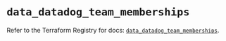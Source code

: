 # `data_datadog_team_memberships`

Refer to the Terraform Registry for docs: [`data_datadog_team_memberships`](https://registry.terraform.io/providers/datadog/datadog/3.72.0/docs/data-sources/team_memberships).
